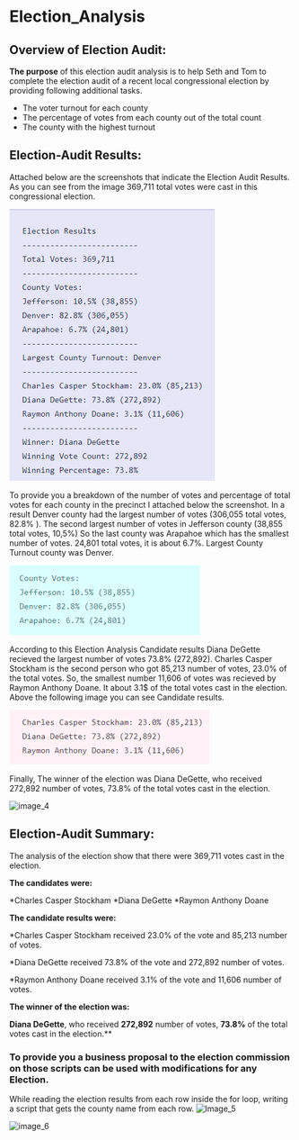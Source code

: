 # Election_Analysis

## Overview of Election Audit:
**The purpose** of this election audit analysis is to help Seth and Tom to complete the election audit of a recent local congressional election by providing following additional tasks.

* The voter turnout for each county
* The percentage of votes from each county out of the total count
* The county with the highest turnout

## Election-Audit Results:
Attached below are the screenshots that indicate the Election Audit Results. 
As you can see from the image  369,711 total votes were cast in this congressional election.

![image_1](Resources/Election_Results.png)

To provide you a breakdown of the number of votes and percentage of total votes for each county in the precinct I attached below the screenshot. 
In a result Denver county had the largest number of votes (306,055 total votes, 82.8% ). The second largest number of votes in Jefferson county (38,855 total votes, 10,5%) 
So the last county was Arapahoe which has the smallest number of votes. 24,801 total votes, it is about 6.7%.
Largest County Turnout county was Denver.

![image_2](Resources/County_Votes.png)
  
According to this Election Analysis Candidate results Diana DeGette recieved the largest number of votes 73.8% (272,892). Charles Casper Stockham is the second person who got 85,213 number of votes, 23.0% of the total votes. So, the smallest number 11,606 of votes was recieved by Raymon Anthony Doane. It about 3.1$ of the total votes cast in the election. Above the following image you can see Candidate results.

![image_3](Resources/Candidates_Election.png)

Finally, The winner of the election was Diana DeGette, who received 272,892 number of votes, 73.8% of the total votes cast in the election.

![image_4]()

## Election-Audit Summary:

The analysis of the election show that there were 369,711 votes cast in the election.

**The candidates were:**

*Charles Casper Stockham
*Diana DeGette
*Raymon Anthony Doane

**The candidate results were:**

*Charles Casper Stockham received 23.0% of the vote and 85,213 number of votes.

*Diana DeGette received 73.8% of the vote and 272,892 number of votes.

*Raymon Anthony Doane received 3.1% of the vote and 11,606 number of votes.

**The winner of the election was:**

**Diana DeGette**, who received **272,892** number of votes, **73.8%** of the total votes cast in the election.**

### To provide you a business proposal to the election commission on those scripts can be used with modifications for any Election. 
While reading the election results from each row inside the for loop, writing a script that gets the county name from each row.
![Image_5]()



![image_6]()






